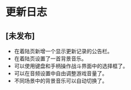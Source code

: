 # 更新日志

## [未发布]

- 在着陆页新增一个显示更新记录的公告栏。
- 在着陆页设置了一首背景音乐。
- 可以使用键盘和手柄操作战斗界面中的选择框了。
- 可以在音频设置中自由调整游戏音量了。
- 不同场景中的背景音乐可以自动切换了。
